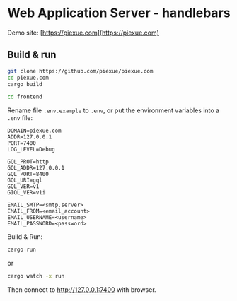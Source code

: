 # Web Application Server - handlebars

Demo site: [https://piexue.com](https://piexue.com)

## Build & run

``` Bash
git clone https://github.com/piexue/piexue.com
cd piexue.com
cargo build

cd frontend
```

Rename file `.env.example` to `.env`, or put the environment variables into a `.env` file:

```
DOMAIN=piexue.com
ADDR=127.0.0.1
PORT=7400
LOG_LEVEL=Debug

GQL_PROT=http
GQL_ADDR=127.0.0.1
GQL_PORT=8400
GQL_URI=gql
GQL_VER=v1
GIQL_VER=v1i

EMAIL_SMTP=<smtp.server>
EMAIL_FROM=<email_account>
EMAIL_USERNAME=<username>
EMAIL_PASSWORD=<password>
```

Build & Run:

``` Bash
cargo run
```

or

``` Bash
cargo watch -x run
```
Then connect to http://127.0.0.1:7400 with browser.
